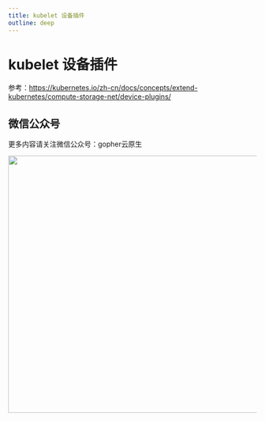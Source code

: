 ```yaml
---
title: kubelet 设备插件
outline: deep
---
```


# kubelet 设备插件

参考：https://kubernetes.io/zh-cn/docs/concepts/extend-kubernetes/compute-storage-net/device-plugins/

## 微信公众号

更多内容请关注微信公众号：gopher云原生

<img src="https://github.com/user-attachments/assets/ea93572c-6c05-4751-bde7-35a58fe083f1" width="520px" />
